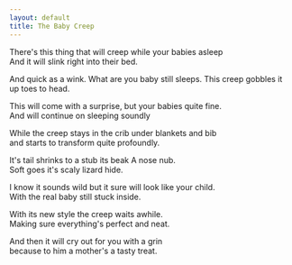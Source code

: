 ```yaml
---
layout: default
title: The Baby Creep
---
```



There's this thing that will creep while your babies asleep  
And it will slink right into their bed.

And quick as a wink. What are you baby still sleeps.
This creep gobbles it up toes to head.  

This will come with a surprise, but your babies quite fine.  
And will continue on sleeping soundly

While the creep stays in the crib under blankets and bib  
and starts to transform quite profoundly.

It's tail shrinks to a stub its beak A nose nub.  
Soft goes it's scaly lizard hide.

I know it sounds wild but it sure will look like your child.  
With the real baby still stuck inside.

With its new style the creep waits awhile.  
Making sure everything's perfect and neat.

And then it will cry out for you with a grin  
because to him a mother's a tasty treat.
